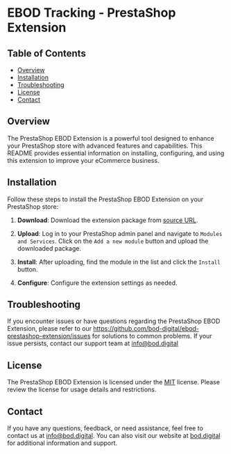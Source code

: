 # EBOD Tracking - PrestaShop Extension

## Table of Contents
- [Overview](#overview)
- [Installation](#installation)
- [Troubleshooting](#troubleshooting)
- [License](#license)
- [Contact](#contact)

## Overview

The PrestaShop EBOD Extension is a powerful tool designed to enhance your PrestaShop store with advanced features and capabilities. This README provides essential information on installing, configuring, and using this extension to improve your eCommerce business.

## Installation

Follow these steps to install the PrestaShop EBOD Extension on your PrestaShop store:

1. **Download**: Download the extension package from [source URL](https://github.com/bod-digital/ebod-prestashop-extension/releases/latest).

2. **Upload**: Log in to your PrestaShop admin panel and navigate to `Modules and Services`. Click on the `Add a new module` button and upload the downloaded package.

3. **Install**: After uploading, find the module in the list and click the `Install` button.

4. **Configure**: Configure the extension settings as needed.


## Troubleshooting

If you encounter issues or have questions regarding the PrestaShop EBOD Extension, please refer to our https://github.com/bod-digital/ebod-prestashop-extension/issues for solutions to common problems. If your issue persists, contact our support team at info@bod.digital


## License

The PrestaShop EBOD Extension is licensed under the [MIT](LICENSE) license. Please review the license for usage details and restrictions.

## Contact

If you have any questions, feedback, or need assistance, feel free to contact us at info@bod.digital. You can also visit our website at [bod.digital](https://bod.digital) for additional information and support.

